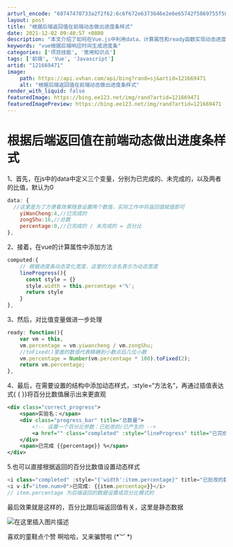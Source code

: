 ```yaml
---
arturl_encode: "68747470733a2f2f62:6c6f672e6373646e2e6e65742f5869755f5869755f6364782f:61727469636c652f64657461696c732f313231363639343731"
layout: post
title: "根据后端返回值在前端动态做出进度条样式"
date: 2021-12-02 09:40:57 +0800
description: "本文介绍了如何在Vue.js中利用data、计算属性和ready函数实现动态进度条的宽度计算以及百分"
keywords: "vue根据后端响应时间生成进度条"
categories: ['项目技能', '常用知识点']
tags: ['前端', 'Vue', 'Javascript']
artid: "121669471"
image:
    path: https://api.vvhan.com/api/bing?rand=sj&artid=121669471
    alt: "根据后端返回值在前端动态做出进度条样式"
render_with_liquid: false
featuredImage: https://bing.ee123.net/img/rand?artid=121669471
featuredImagePreview: https://bing.ee123.net/img/rand?artid=121669471
---
```


# 根据后端返回值在前端动态做出进度条样式

1、首先，在js中的data中定义三个变量，分别为已完成的、未完成的，以及两者的比值，默认为0

```javascript
data: {
  //这里是为了方便看效果随意设置两个数值，实际工作中将返回值赋值即可
	yiWanCheng:4,//已完成的
	zongShu:16,//总数
	percentage:0,//已完成的 / 未完成的 = 百分比
},

```

2、接着，在vue的计算属性中添加方法

```javascript
computed:{
	// 根据进度条动态变化宽度，这里的方法名表示为动态宽度
	lineProgress(){
	  const style = {}
	  style.width = this.percentage +'%';
	  return style
	}
},

```

3、然后，对比值变量做进一步处理

```javascript
ready: function(){
	var vm = this,
	vm.percentage = vm.yiwancheng / vm.zongShu;
	//toFixed()里面的数值代表精确到小数点后几位小数
	vm.percentage = Number(vm.percentage * 100).toFixed(2);
	return vm.percentage;
},

```

4、最后，在需要设置的结构中添加动态样式，:style=“方法名”，再通过插值表达式{
{ }}将百分比数值展示出来更直观

```xml
<div class="correct_progress">
	<span>实验名：</span>
	<div class="progress_bar" title="总数量">
		<!-- 设置一个百分比参数：已批改的/已产生的 -->
		<a href="" class="completed" :style="lineProgress" title="已完成数量"></a>
	</div>
	<span>已完成 {{percentage}} %</span>
</div>

```

5.也可以直接根据返回的百分比数值设置动态样式

```javascript
<i class="completed" :style="{'width':item.percentage}" title="已批改的数" ></i>
<i v-if="item.num>0">已完成: {{item.percentage}}</i>
// item.percentage 为后端返回的数据设置成百分比模式的

```

最后效果就是这样的，百分比跟后端返回值有关，这里是静态数据
  
![在这里插入图片描述](https://i-blog.csdnimg.cn/blog_migrate/6e3a5abf8c3ec125ef3573ce40673b2d.png)

喜欢的童鞋点个赞 啊哈哈，又来骗赞啦 (\*︶ \*)